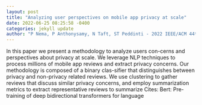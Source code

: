 ```yaml
--- 
layout: post 
title: "Analyzing user perspectives on mobile app privacy at scale" 
date: 2022-06-25 08:25:58 -0400 
categories: jekyll update 
author: "P Nema, P Anthonysamy, N Taft, ST Peddinti - 2022 IEEE/ACM 44th International , 2022" 
--- 
```

In this paper we present a methodology to analyze users con-cerns and perspectives about privacy at scale. We leverage NLP techniques to process millions of mobile app reviews and extract privacy concerns. Our methodology is composed of a binary clas-sifier that distinguishes between privacy and non-privacy related reviews. We use clustering to gather reviews that discuss similar privacy concerns, and employ summarization metrics to extract representative reviews to summarize Cites: Bert: Pre-training of deep bidirectional transformers for language